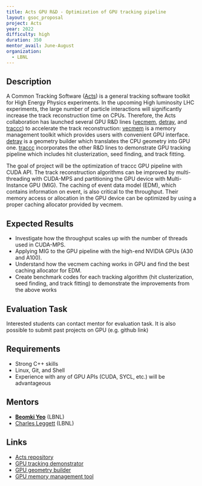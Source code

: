 ```yaml
---
title: Acts GPU R&D - Optimization of GPU tracking pipeline
layout: gsoc_proposal
project: Acts
year: 2022
difficulty: high
duration: 350
mentor_avail: June-August
organization:
  - LBNL
---
```


## Description

A Common Tracking Software ([Acts][Acts]) is a general tracking software toolkit for High Energy Physics experiments. In the upcoming High luminosity LHC experiments, the large number of particle interactions will significantly increase the track reconstruction time on CPUs. Therefore, the Acts collaboration has launched several GPU R&D lines ([vecmem][vecmem], [detray][detray], and [traccc][traccc]) 
to accelerate the track reconstruction: [vecmem][vecmem] is a memory management toolkit which provides 
users with convenient GPU interface. [detray][detray] is a geometry builder which translates the CPU geometry into GPU one. 
[traccc][traccc] incorporates the other R&D lines to demonstrate GPU tracking pipeline which includes hit clusterization, 
seed finding, and track fitting. 

The goal of project will be the optimization of traccc GPU pipeline with CUDA API. The track reconstruction algorithms can be improved by multi-threading with CUDA-MPS and partitioning the GPU device with Multi-Instance GPU (MIG). The caching of event data model (EDM), which contains information on event, is also critical to the throughput. Their memory access or allocation in the GPU device can be optimized by using a proper caching allocator provided by vecmem. 

## Expected Results

* Investigate how the throughput scales up with the number of threads used in CUDA-MPS.
* Applying MIG to the GPU pipeline with the high-end NVIDIA GPUs (A30 and A100).
* Understand how the vecmem caching works in GPU and find the best caching allocator for EDM.
* Create benchmark codes for each tracking algorithm (hit clusterization, seed finding, and track fitting) to demonstrate the improvements from the above works

## Evaluation Task

Interested students can contact mentor for evaluation task.
It is also possible to submit past projects on GPU (e.g. github link)

## Requirements

 * Strong C++ skills
 * Linux, Git, and Shell
 * Experience with any of GPU APIs (CUDA, SYCL, etc.) will be advantageous

## Mentors

 * **[Beomki Yeo](mailto:beomki.yeo@berkeley.edu)** (LBNL)
 * [Charles Leggett](cgleggett@lbl.gov) (LBNL)

## Links

 * [Acts repository][Acts]
 * [GPU tracking demonstrator][traccc]
 * [GPU geometry builder][detray]
 * [GPU memory management tool][vecmem]

[Acts]: https://acts.readthedocs.io/en/latest/#
[traccc]: https://github.com/acts-project/traccc
[detray]: https://github.com/acts-project/detray
[vecmem]: https://github.com/acts-project/vecmem